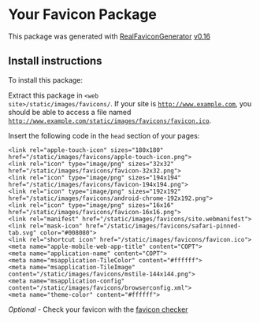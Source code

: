 # Your Favicon Package

This package was generated with [RealFaviconGenerator](https://realfavicongenerator.net/) [v0.16](https://realfavicongenerator.net/change_log#v0.16)

## Install instructions

To install this package:

Extract this package in <code>&lt;web site&gt;/static/images/favicons/</code>. If your site is <code>http://www.example.com</code>, you should be able to access a file named <code>http://www.example.com/static/images/favicons/favicon.ico</code>.

Insert the following code in the `head` section of your pages:

    <link rel="apple-touch-icon" sizes="180x180" href="/static/images/favicons/apple-touch-icon.png">
    <link rel="icon" type="image/png" sizes="32x32" href="/static/images/favicons/favicon-32x32.png">
    <link rel="icon" type="image/png" sizes="194x194" href="/static/images/favicons/favicon-194x194.png">
    <link rel="icon" type="image/png" sizes="192x192" href="/static/images/favicons/android-chrome-192x192.png">
    <link rel="icon" type="image/png" sizes="16x16" href="/static/images/favicons/favicon-16x16.png">
    <link rel="manifest" href="/static/images/favicons/site.webmanifest">
    <link rel="mask-icon" href="/static/images/favicons/safari-pinned-tab.svg" color="#008080">
    <link rel="shortcut icon" href="/static/images/favicons/favicon.ico">
    <meta name="apple-mobile-web-app-title" content="COPT">
    <meta name="application-name" content="COPT">
    <meta name="msapplication-TileColor" content="#ffffff">
    <meta name="msapplication-TileImage" content="/static/images/favicons/mstile-144x144.png">
    <meta name="msapplication-config" content="/static/images/favicons/browserconfig.xml">
    <meta name="theme-color" content="#ffffff">

_Optional_ - Check your favicon with the [favicon checker](https://realfavicongenerator.net/favicon_checker)
